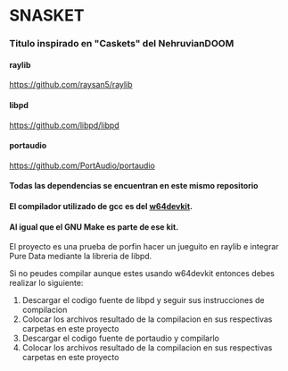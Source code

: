 # SNASKET
### Titulo inspirado en "Caskets" del NehruvianDOOM

#### raylib
<https://github.com/raysan5/raylib>
#### libpd
<https://github.com/libpd/libpd>
#### portaudio
<https://github.com/PortAudio/portaudio>

#### Todas las dependencias se encuentran en este mismo repositorio
#### El compilador utilizado de gcc es del [w64devkit](https://github.com/skeeto/w64devkit).
#### Al igual que el GNU Make es parte de ese kit.

El proyecto es una prueba de porfin hacer un jueguito en raylib e integrar Pure Data mediante la libreria de libpd. 

Si no peudes compilar aunque estes usando w64devkit entonces debes
realizar lo siguiente:
1. Descargar el codigo fuente de libpd y seguir sus instrucciones de compilacion
2. Colocar los archivos resultado de la compilacion en sus respectivas carpetas en este proyecto
3. Descargar el codigo fuente de portaudio y compilarlo
4. Colocar los archivos resultado de la compilacion en sus respectivas carpetas en este proyecto   
